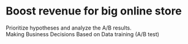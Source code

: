 # Boost revenue for big online store
Prioritize hypotheses and analyze the A/B results.<br>
Making Business Decisions Based on Data training (A/B test)
